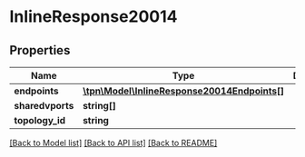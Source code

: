 # InlineResponse20014

## Properties
Name | Type | Description | Notes
------------ | ------------- | ------------- | -------------
**endpoints** | [**\tpn\Model\InlineResponse20014Endpoints[]**](InlineResponse20014Endpoints.md) |  | [optional] 
**sharedvports** | **string[]** |  | [optional] 
**topology_id** | **string** |  | [optional] 

[[Back to Model list]](../README.md#documentation-for-models) [[Back to API list]](../README.md#documentation-for-api-endpoints) [[Back to README]](../README.md)



